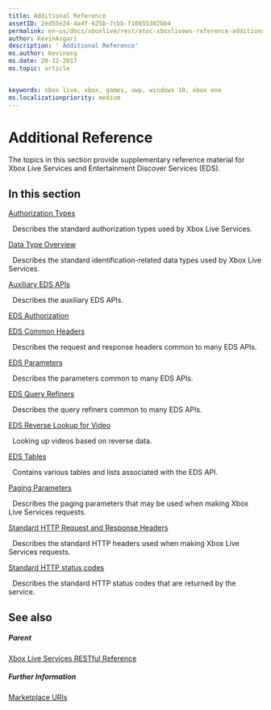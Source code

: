 ```yaml
---
title: Additional Reference
assetID: 2ed55e24-4a4f-625b-7cbb-f10855382bb4
permalink: en-us/docs/xboxlive/rest/atoc-xboxlivews-reference-additional.html
author: KevinAsgari
description: ' Additional Reference'
ms.author: kevinasg
ms.date: 20-12-2017
ms.topic: article


keywords: xbox live, xbox, games, uwp, windows 10, xbox one
ms.localizationpriority: medium
---
```



# Additional Reference

The topics in this section provide supplementary reference material for Xbox Live Services and Entertainment Discover Services (EDS).

<a id="ID4EZ"></a>


## In this section

[Authorization Types](authorizationtypes.md)

&nbsp;&nbsp;Describes the standard authorization types used by Xbox Live Services.

[Data Type Overview](datatypeoverview.md)

&nbsp;&nbsp;Describes the standard identification-related data types used by Xbox Live Services.

[Auxiliary EDS APIs](eds-apis.md)

&nbsp;&nbsp;Describes the auxiliary EDS APIs.

[EDS Authorization](edsauthorization.md)

[EDS Common Headers](edscommonheaders.md)

&nbsp;&nbsp;Describes the request and response headers common to many EDS APIs.

[EDS Parameters](edsparameters.md)

&nbsp;&nbsp;Describes the parameters common to many EDS APIs.

[EDS Query Refiners](edsqueryrefiners.md)

&nbsp;&nbsp;Describes the query refiners common to many EDS APIs.

[EDS Reverse Lookup for Video](edsreverselookup.md)

&nbsp;&nbsp;Looking up videos based on reverse data.

[EDS Tables](edstables.md)

&nbsp;&nbsp;Contains various tables and lists associated with the EDS API.

[Paging Parameters](pagingparameters.md)

&nbsp;&nbsp;Describes the paging parameters that may be used when making Xbox Live Services requests.

[Standard HTTP Request and Response Headers](httpstandardheaders.md)

&nbsp;&nbsp;Describes the standard HTTP headers used when making Xbox Live Services requests.

[Standard HTTP status codes](httpstatuscodes.md)

&nbsp;&nbsp;Describes the standard HTTP status codes that are returned by the service.

<a id="ID4ECC"></a>


## See also

<a id="ID4EEC"></a>


##### Parent

 [Xbox Live Services RESTful Reference](../atoc-xboxlivews-reference.md)


<a id="ID4EOC"></a>


##### Further Information

 [Marketplace URIs](../uri/marketplace/atoc-reference-marketplace.md)

